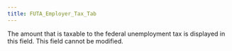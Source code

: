 ```yaml
---
title: FUTA_Employer_Tax_Tab
---
```



The amount that is taxable to the federal unemployment tax is displayed in this field. This field cannot be modified.

